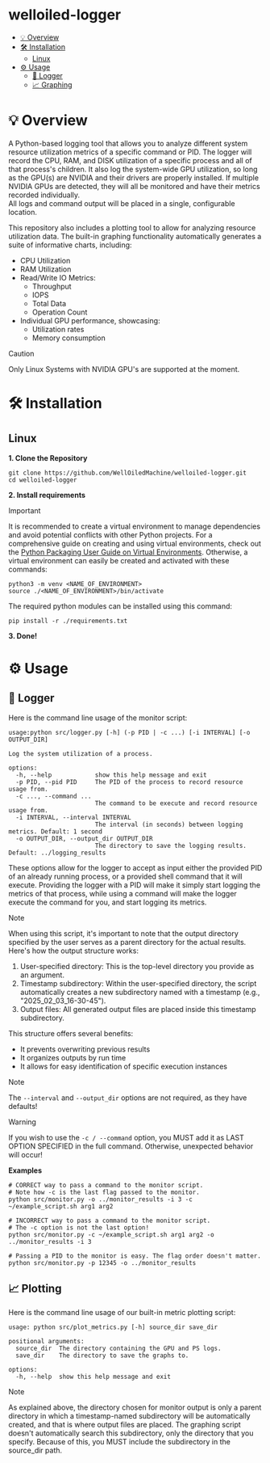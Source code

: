 # welloiled-logger
- [💡 Overview](#-overview)
- [🛠️ Installation](#%EF%B8%8F-installation)
  - [Linux](#linux)
- [⚙️ Usage](#-usage)
  - [📝 Logger](#-logger)
  - [📈 Graphing](#-graphing)
# 💡 Overview
A Python-based logging tool that allows you to analyze different system resource utilization metrics of a specific command or PID.
The logger will record the CPU, RAM, and DISK utilization of a specific process and all of that process's children. It also log the system-wide GPU utilization, so long as the GPU(s) are NVIDIA and their drivers are properly installed. If multiple NVIDIA GPUs are detected,
they will all be monitored and have their metrics recorded individually.  
All logs and command output will be placed in a single, configurable location.

This repository also includes a plotting tool to allow for analyzing resource utilization data. The built-in graphing functionality automatically generates a suite of informative charts, including:
* CPU Utilization
* RAM Utilization
* Read/Write IO Metrics:
  * Throughput
  * IOPS
  * Total Data
  * Operation Count
* Individual GPU performance, showcasing:
  * Utilization rates
  * Memory consumption


> [!CAUTION]
> Only Linux Systems with NVIDIA GPU's are supported at the moment.

# 🛠️ Installation
## Linux

**1. Clone the Repository**
```
git clone https://github.com/WellOiledMachine/welloiled-logger.git
cd welloiled-logger
```
**2. Install requirements**
> [!IMPORTANT]  
> It is recommended to create a virtual environment to manage dependencies and avoid potential conflicts with other Python projects. For a comprehensive guide on creating and using virtual environments, check out the [Python Packaging User Guide on Virtual Environments](https://realpython.com/python-virtual-environments-a-primer/). Otherwise, a virtual environment can easily be created and activated with these commands:
> ```
> python3 -m venv <NAME_OF_ENVIRONMENT>
> source ./<NAME_OF_ENVIRONMENT>/bin/activate
> ```
The required python modules can be installed using this command:
```
pip install -r ./requirements.txt
```
**3. Done!**

# ⚙️ Usage
## 📝 Logger
Here is the command line usage of the monitor script:
```
usage:python src/logger.py [-h] (-p PID | -c ...) [-i INTERVAL] [-o OUTPUT_DIR]

Log the system utilization of a process.

options:
  -h, --help            show this help message and exit
  -p PID, --pid PID     The PID of the process to record resource usage from.
  -c ..., --command ...
                        The command to be execute and record resource usage from.
  -i INTERVAL, --interval INTERVAL
                        The interval (in seconds) between logging metrics. Default: 1 second
  -o OUTPUT_DIR, --output_dir OUTPUT_DIR
                        The directory to save the logging results. Default: ../logging_results
```

These options allow for the logger to accept as input either the provided PID of an already running process, or a provided shell command that it will execute. Providing the logger with a PID will make it simply start logging the metrics of that process, while using a command will make the logger execute the command for you, and start logging its metrics.
> [!NOTE]
>When using this script, it's important to note that the output directory specified by the user serves as a parent directory for the actual results.  
>Here's how the output structure works:
>1. User-specified directory: This is the top-level directory you provide as an argument.
>2. Timestamp subdirectory: Within the user-specified directory, the script automatically creates a new subdirectory named with a timestamp (e.g., "2025_02_03_16-30-45").
>3. Output files: All generated output files are placed inside this timestamp subdirectory.  
>
>This structure offers several benefits:
>* It prevents overwriting previous results
>* It organizes outputs by run time
>* It allows for easy identification of specific execution instances

> [!NOTE]
> The `--interval` and `--output_dir` options are not required, as they have defaults!

> [!WARNING]
> If you wish to use the `-c / --command` option, you MUST add it as LAST OPTION SPECIFIED in the full command.
> Otherwise, unexpected behavior will occur!

**Examples**
```
# CORRECT way to pass a command to the monitor script.
# Note how -c is the last flag passed to the monitor.
python src/monitor.py -o ../monitor_results -i 3 -c ~/example_script.sh arg1 arg2

# INCORRECT way to pass a command to the monitor script. 
# The -c option is not the last option!
python src/monitor.py -c ~/example_script.sh arg1 arg2 -o ../monitor_results -i 3

# Passing a PID to the monitor is easy. The flag order doesn't matter.
python src/monitor.py -p 12345 -o ../monitor_results
```

## 📈 Plotting
Here is the command line usage of our built-in metric plotting script:
```
usage: python src/plot_metrics.py [-h] source_dir save_dir

positional arguments:
  source_dir  The directory containing the GPU and PS logs.
  save_dir    The directory to save the graphs to.

options:
  -h, --help  show this help message and exit
```

> [!NOTE]
> As explained above, the directory chosen for monitor output is only a parent directory in which a timestamp-named subdirectory will be automatically created, and that is where output files are placed.
> The graphing script doesn't automatically search this subdirectory, only the directory that you specify. Because of this, you MUST include the subdirectory in the source_dir path. 